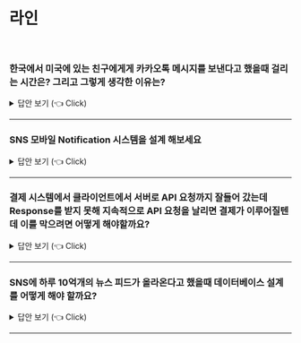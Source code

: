 # 라인

<br>

### 한국에서 미국에 있는 친구에게게 카카오톡 메시지를 보낸다고 했을때 걸리는 시간은? 그리고 그렇게 생각한 이유는? 

<details>
   <summary> 답안 보기 (👈 Click)</summary>
[참고: https://base64.guru/]
   
+
</details>


-----------------------


### SNS 모바일 Notification 시스템을 설계 해보세요  

<details>
   <summary> 답안 보기 (👈 Click)</summary>
[참고: 가상 면접 사례로 배우는 대규모 시스템 설계 기초 p.165]
   
+ 알림 시스
</details>


-----------------------

### 결제 시스템에서 클라이언트에서 서버로 API 요청까지 잘들어 갔는데 Response를 받지 못해 지속적으로 API 요청을 날리면 결제가 이루어질텐데 이를 막으려면 어떻게 해야할까요? 

<details>
   <summary> 답안 보기 (👈 Click)</summary>
[참고: https://base64.guru/]
   
+
</details>


-----------------------


### SNS에 하루 10억개의 뉴스 피드가 올라온다고 했을때 데이터베이스 설계를 어떻게 해야 할까요? 

<details>
   <summary> 답안 보기 (👈 Click)</summary>
[참고: https://base64.guru/]
   
+
</details>


-----------------------

